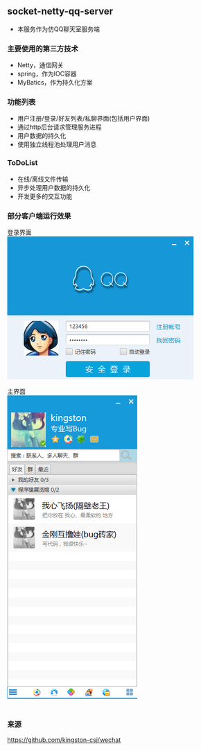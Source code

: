   ## socket-netty-qq-server
  *  本服务作为仿QQ聊天室服务端

  ### 主要使用的第三方技术  
  *  Netty，通信网关  
  *  spring，作为IOC容器  
  *  MyBatics，作为持久化方案  

  ### 功能列表  
  *  用户注册/登录/好友列表/私聊界面(包括用户界面)  
  *  通过http后台请求管理服务进程  
  *  用户数据的持久化  
  *  使用独立线程池处理用户消息 　

  ### ToDoList  
  *  在线/离线文件传输   
  *  异步处理用户数据的持久化  
  *  开发更多的交互功能       


  ### 部分客户端运行效果
  登录界面  
  ![](/screenshots/login.png "登录界面")  

  主界面  
  ![](/screenshots/main.png "主界面")  
  　　

  ###  来源
  https://github.com/kingston-csj/wechat
  
   
  

